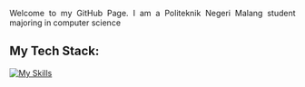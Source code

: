 <p align="justify">
Welcome to my GitHub Page. I am a Politeknik Negeri Malang student majoring in computer science
</p>

## My Tech Stack:
[![My Skills](https://skillicons.dev/icons?i=html,css,js,bootstrap,tailwind,php,laravel)](https://skillicons.dev)
